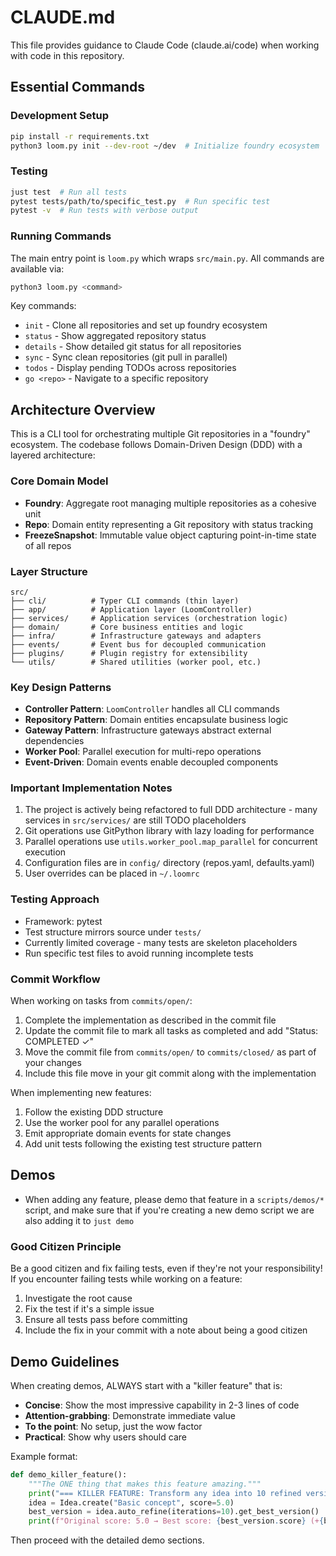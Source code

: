 # CLAUDE.md

This file provides guidance to Claude Code (claude.ai/code) when working with code in this repository.

## Essential Commands

### Development Setup
```bash
pip install -r requirements.txt
python3 loom.py init --dev-root ~/dev  # Initialize foundry ecosystem
```

### Testing
```bash
just test  # Run all tests
pytest tests/path/to/specific_test.py  # Run specific test
pytest -v  # Run tests with verbose output
```

### Running Commands
The main entry point is `loom.py` which wraps `src/main.py`. All commands are available via:
```bash
python3 loom.py <command>
```

Key commands:
- `init` - Clone all repositories and set up foundry ecosystem
- `status` - Show aggregated repository status
- `details` - Show detailed git status for all repositories
- `sync` - Sync clean repositories (git pull in parallel)
- `todos` - Display pending TODOs across repositories
- `go <repo>` - Navigate to a specific repository

## Architecture Overview

This is a CLI tool for orchestrating multiple Git repositories in a "foundry" ecosystem. The codebase follows Domain-Driven Design (DDD) with a layered architecture:

### Core Domain Model
- **Foundry**: Aggregate root managing multiple repositories as a cohesive unit
- **Repo**: Domain entity representing a Git repository with status tracking
- **FreezeSnapshot**: Immutable value object capturing point-in-time state of all repos

### Layer Structure
```
src/
├── cli/          # Typer CLI commands (thin layer)
├── app/          # Application layer (LoomController)
├── services/     # Application services (orchestration logic)
├── domain/       # Core business entities and logic
├── infra/        # Infrastructure gateways and adapters
├── events/       # Event bus for decoupled communication
├── plugins/      # Plugin registry for extensibility
└── utils/        # Shared utilities (worker pool, etc.)
```

### Key Design Patterns
- **Controller Pattern**: `LoomController` handles all CLI commands
- **Repository Pattern**: Domain entities encapsulate business logic
- **Gateway Pattern**: Infrastructure gateways abstract external dependencies
- **Worker Pool**: Parallel execution for multi-repo operations
- **Event-Driven**: Domain events enable decoupled components

### Important Implementation Notes
1. The project is actively being refactored to full DDD architecture - many services in `src/services/` are still TODO placeholders
2. Git operations use GitPython library with lazy loading for performance
3. Parallel operations use `utils.worker_pool.map_parallel` for concurrent execution
4. Configuration files are in `config/` directory (repos.yaml, defaults.yaml)
5. User overrides can be placed in `~/.loomrc`

### Testing Approach
- Framework: pytest
- Test structure mirrors source under `tests/`
- Currently limited coverage - many tests are skeleton placeholders
- Run specific test files to avoid running incomplete tests

### Commit Workflow
When working on tasks from `commits/open/`:
1. Complete the implementation as described in the commit file
2. Update the commit file to mark all tasks as completed and add "Status: COMPLETED ✓"
3. Move the commit file from `commits/open/` to `commits/closed/` as part of your changes
4. Include this file move in your git commit along with the implementation

When implementing new features:
1. Follow the existing DDD structure
2. Use the worker pool for any parallel operations
3. Emit appropriate domain events for state changes
4. Add unit tests following the existing test structure pattern

## Demos
- When adding any feature, please demo that feature in a `scripts/demos/*` script, and make sure that if you're creating a new demo script we are also adding it to `just demo`

### Good Citizen Principle
Be a good citizen and fix failing tests, even if they're not your responsibility! If you encounter failing tests while working on a feature:
1. Investigate the root cause
2. Fix the test if it's a simple issue
3. Ensure all tests pass before committing
4. Include the fix in your commit with a note about being a good citizen

## Demo Guidelines

When creating demos, ALWAYS start with a "killer feature" that is:
- **Concise**: Show the most impressive capability in 2-3 lines of code
- **Attention-grabbing**: Demonstrate immediate value
- **To the point**: No setup, just the wow factor
- **Practical**: Show why users should care

Example format:
```python
def demo_killer_feature():
    """The ONE thing that makes this feature amazing."""
    print("=== KILLER FEATURE: Transform any idea into 10 refined versions in seconds ===")
    idea = Idea.create("Basic concept", score=5.0)
    best_version = idea.auto_refine(iterations=10).get_best_version()
    print(f"Original score: 5.0 → Best score: {best_version.score} (+{best_version.score - 5.0} improvement!)")
```

Then proceed with the detailed demo sections.